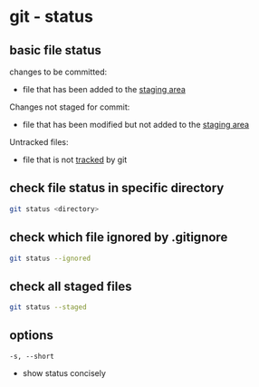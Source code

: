 # git - status

## basic file status

changes to be committed:

- file that has been added to the [staging area](git-glossary.md#staging-area)

Changes not staged for commit:

- file that has been modified but not added to the [staging area](git-glossary.md#staging-area)

Untracked files:

- file that is not [tracked]() by git

## check file status in specific directory

```sh
git status <directory>
```

## check which file ignored by .gitignore

```sh
git status --ignored
```

## check all staged files

```sh
git status --staged
```

## options

`-s, --short`

- show status concisely

